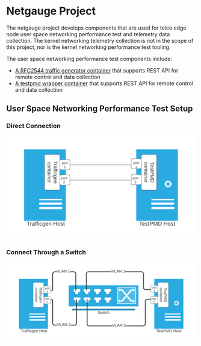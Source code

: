 # Netgauge Project

The netgauge project develops components that are used for telco edge node user space networking performance test and telemetry data collection. The kernel networking telemetry collection is not in the scope of this project, nor is the kernel networking performance test tooling.

The user space networking performance test components include:
* [A RFC2544 traffic generator container](rfc2544/README.md) that supports REST API for remote control and data collection
* [A testpmd wrapper container](testpmd/README.md) that supports REST API for remote control and data collection

## User Space Networking Performance Test Setup

### Direct Connection
![The trafficgen and testpmd are directly connected](diagrams/RFC2544-direct-connection.png?raw=true "Direct Connection")

### Connect Through a Switch
![The trafficgen and testpmd are connected through a switch](diagrams/RFC2544-switch-connection.png?raw=true "Switch Connection")
